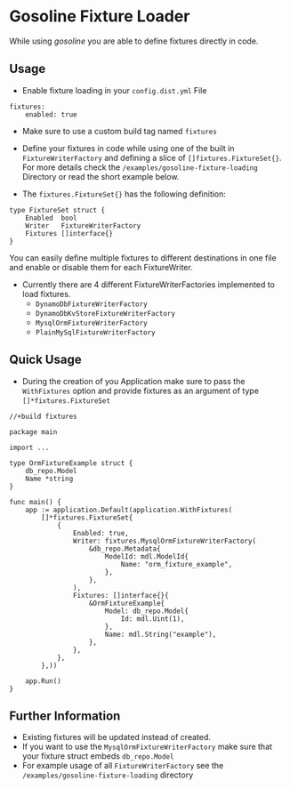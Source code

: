 # Gosoline Fixture Loader
While using *gosoline* you are able to define fixtures directly in code. 
 
## Usage
* Enable fixture loading in your `config.dist.yml` File
```
fixtures:
    enabled: true
```
* Make sure to use a custom build tag named `fixtures`

* Define your fixtures in code while using one of the built in `FixtureWriterFactory` and defining a slice of `[]fixtures.FixtureSet{}`.
For more details check the `/examples/gosoline-fixture-loading` Directory or read the short example below. 

* The `fixtures.FixtureSet{}` has the following definition:
```
type FixtureSet struct {
	Enabled  bool
	Writer   FixtureWriterFactory
	Fixtures []interface{}
}
```
You can easily define multiple fixtures to different destinations in one file and enable or disable them for each FixtureWriter.

* Currently there are 4 different FixtureWriterFactories implemented to load fixtures. 
    * `DynamoDbFixtureWriterFactory`
    * `DynamoDbKvStoreFixtureWriterFactory` 
    * `MysqlOrmFixtureWriterFactory` 
    * `PlainMySqlFixtureWriterFactory` 

## Quick Usage
* During the creation of you Application make sure to pass the `WithFixtures` option and provide fixtures as an argument of type `[]*fixtures.FixtureSet`
```
//+build fixtures

package main

import ...

type OrmFixtureExample struct {
	db_repo.Model
	Name *string
}

func main() {
	app := application.Default(application.WithFixtures(
		[]*fixtures.FixtureSet{
			{
				Enabled: true,
				Writer: fixtures.MysqlOrmFixtureWriterFactory(
					&db_repo.Metadata{
						ModelId: mdl.ModelId{
							Name: "orm_fixture_example",
						},
					},
				),
				Fixtures: []interface{}{
					&OrmFixtureExample{
						Model: db_repo.Model{
							Id: mdl.Uint(1),
						},
						Name: mdl.String("example"),
					},
				},
			},
		},))

	app.Run()
}
```

## Further Information
* Existing fixtures will be updated instead of created.
* If you want to use the `MysqlOrmFixtureWriterFactory` make sure that your fixture struct embeds `db_repo.Model`   
* For example usage of all `FixtureWriterFactory` see the `/examples/gosoline-fixture-loading` directory